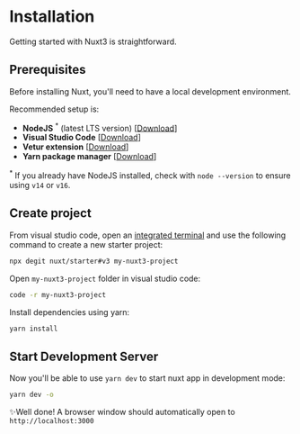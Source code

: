 # Installation

Getting started with Nuxt3 is straightforward.

## Prerequisites

Before installing Nuxt, you'll need to have a local development environment.

Recommended setup is:

* **NodeJS** <sup>*</sup> (latest LTS version) [[Download](https://nodejs.org/en/download/)]
* **Visual Studio Code** [[Download](https://code.visualstudio.com/)]
* **Vetur extension** [[Download](https://marketplace.visualstudio.com/items?itemName=octref.vetur)]
* **Yarn package manager** [[Download](https://classic.yarnpkg.com/en/docs/install#windows-stable)]

<sup>*</sup> If you already have NodeJS installed, check with `node --version` to ensure using `v14` or `v16`.


## Create project

From visual studio code, open an [integrated terminal](https://code.visualstudio.com/docs/editor/integrated-terminal) and use the following command to create a new starter project:

```bash
npx degit nuxt/starter#v3 my-nuxt3-project
```

Open `my-nuxt3-project` folder in visual studio code:

```bash
code -r my-nuxt3-project
```

Install dependencies using yarn:

```bash
yarn install
```

## Start Development Server

Now you'll be able to use `yarn dev` to start nuxt app in development mode:

```bash
yarn dev -o
```

✨Well done! A browser window should automatically open to `http://localhost:3000`
